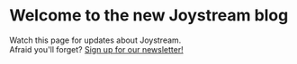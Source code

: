 Welcome to the new Joystream blog
=================================

Watch this page for updates about Joystream.\
Afraid you'll forget? [Sign up for our newsletter!](https://www.joystream.org/)